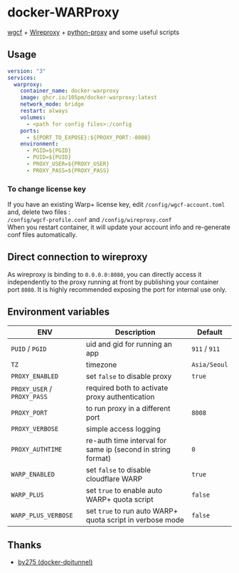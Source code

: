 # docker-WARProxy

[wgcf](https://github.com/ViRb3/wgcf) + [Wireproxy](https://github.com/octeep/wireproxy) + [python-proxy](https://github.com/qwj/python-proxy) and some useful scripts


## Usage
```yaml
version: "3"
services:
  warproxy:
    container_name: docker-warproxy
    image: ghcr.io/105pm/docker-warproxy:latest
    network_mode: bridge
    restart: always
    volumes:
      - <path for config files>:/config
    ports:
      - ${PORT_TO_EXPOSE}:${PROXY_PORT:-8008}
    environment:
      - PGID=${PGID}
      - PUID=${PUID}
      - PROXY_USER=${PROXY_USER}
      - PROXY_PASS=${PROXY_PASS}
```

### To change license key
If you have an existing Warp+ license key, edit `/config/wgcf-account.toml` and,  delete two files :  
`/config/wgcf-profile.conf` and `/config/wireproxy.conf`  
When you restart container, it will update your account info and re-generate conf files automatically.


## Direct connection to wireproxy

As wireproxy is binding to ```0.0.0.0:8080```, you can directly access it independently to the proxy running at front by publishing your container port ```8080```. It is highly recommended exposing the port for internal use only.


## Environment variables

| ENV  | Description  | Default  |
|---|---|---|
| ```PUID``` / ```PGID```  | uid and gid for running an app  | ```911``` / ```911```  |
| ```TZ```  | timezone  | ```Asia/Seoul```  |
| ```PROXY_ENABLED```  | set ```false``` to disable proxy | ```true``` |
| ```PROXY_USER``` / ```PROXY_PASS```  | required both to activate proxy authentication   |  |
| ```PROXY_PORT```  | to run proxy in a different port  | ```8008``` |
| ```PROXY_VERBOSE```  | simple access logging  |  |
| ```PROXY_AUTHTIME```  | re-auth time interval for same ip (second in string format)  | ```0``` |
| ```WARP_ENABLED```  | set ```false``` to disable cloudflare WARP  | ```true``` |
| ```WARP_PLUS```  | set ```true``` to enable auto WARP+ quota script  | ```false``` |
| ```WARP_PLUS_VERBOSE```  | set ```true``` to run auto WARP+ quota script in verbose mode   | ```false```  |


## Thanks
* [by275 (docker-dpitunnel)](https://github.com/by275/docker-dpitunnel)